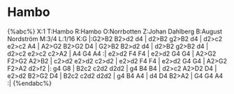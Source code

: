 # Hambo

{%abc%}
X:1
T:Hambo
R:Hambo
O:Norrbotten
Z:Johan Dahlberg
B:August Nordström
M:3/4
L:1/16
K:G
|:G2>B2 B2>d2 d4 | d2>B2 g2>B2 d4 | d2>c2 e2>c2 A4 | A2>G2 B2>G2 D4 | G2>B2 B2>d2 d4 |
d2>B2 g2>B2 d4 | d2>c2 e2>c2 c2>A2 | A4 G4 A4 :| e2>d2 F4 F4 |
e2>d2 G4 G4 | A2>G2 F2>G2 A2>B2 | c2>d2 e2>d2 c2>d2 | e2>d2 F4 F4 |
e2>d2 G4 G4 | A2>G2 F2>A2 d2>f2 |: g4 G8 | B2c2 c2d2 d2d2 |
g4 B4 B4 | d2>c2 A2>D2 D4 | e2>d2 B2>G2 D4 | B2c2 c2d2 d2d2 |
g4 B4 A4 | d4 D4 B2>A2 | G4 G4 A4 :|
{%endabc%}
